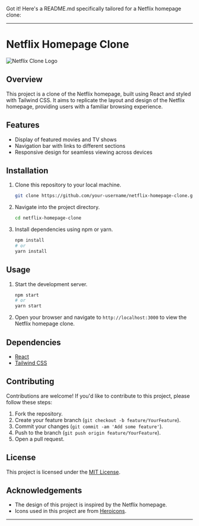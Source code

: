 Got it! Here's a README.md specifically tailored for a Netflix homepage clone:

---

# Netflix Homepage Clone

![Netflix Clone Logo](./src/assets/netflix-logo.png)

## Overview
This project is a clone of the Netflix homepage, built using React and styled with Tailwind CSS. It aims to replicate the layout and design of the Netflix homepage, providing users with a familiar browsing experience.

## Features
- Display of featured movies and TV shows
- Navigation bar with links to different sections
- Responsive design for seamless viewing across devices

## Installation
1. Clone this repository to your local machine.
   ```bash
   git clone https://github.com/your-username/netflix-homepage-clone.git
   ```
2. Navigate into the project directory.
   ```bash
   cd netflix-homepage-clone
   ```
3. Install dependencies using npm or yarn.
   ```bash
   npm install
   # or
   yarn install
   ```

## Usage
1. Start the development server.
   ```bash
   npm start
   # or
   yarn start
   ```
2. Open your browser and navigate to `http://localhost:3000` to view the Netflix homepage clone.

## Dependencies
- [React](https://reactjs.org/)
- [Tailwind CSS](https://tailwindcss.com/)

## Contributing
Contributions are welcome! If you'd like to contribute to this project, please follow these steps:
1. Fork the repository.
2. Create your feature branch (`git checkout -b feature/YourFeature`).
3. Commit your changes (`git commit -am 'Add some feature'`).
4. Push to the branch (`git push origin feature/YourFeature`).
5. Open a pull request.

## License
This project is licensed under the [MIT License](LICENSE).

## Acknowledgements
- The design of this project is inspired by the Netflix homepage.
- Icons used in this project are from [Heroicons](https://heroicons.com/).

---
